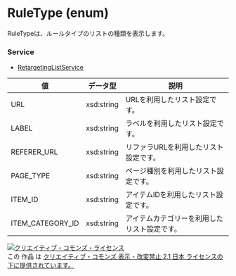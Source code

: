 # RuleType (enum)
RuleTypeは、ルールタイプのリストの種類を表示します。

### Service
+ [RetargetingListService](../services/RetargetingListService.md)

| 値 | データ型 | 説明 | 
|---|---|---|
| URL | xsd:string | URLを利用したリスト設定です。 |
| LABEL | xsd:string| ラベルを利用したリスト設定です。 |
| REFERER_URL | xsd:string| リファラURLを利用したリスト設定です。 |
| PAGE_TYPE | xsd:string| ページ種別を利用したリスト設定です。 |
| ITEM_ID | xsd:string| アイテムIDを利用したリスト設定です。 |
| ITEM_CATEGORY_ID | xsd:string| アイテムカテゴリーを利用したリスト設定です。 |

<a rel="license" href="http://creativecommons.org/licenses/by-nd/2.1/jp/"><img alt="クリエイティブ・コモンズ・ライセンス" style="border-width:0" src="https://i.creativecommons.org/l/by-nd/2.1/jp/88x31.png" /></a><br />この 作品 は <a rel="license" href="http://creativecommons.org/licenses/by-nd/2.1/jp/">クリエイティブ・コモンズ 表示 - 改変禁止 2.1 日本 ライセンスの下に提供されています。</a>
